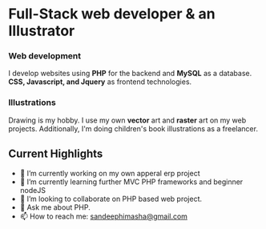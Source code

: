 #  Full-Stack  web developer & an Illustrator
### Web development
I develop websites using **PHP** for the backend and **MySQL** as a database. **CSS, Javascript, and Jquery** as frontend technologies.
### Illustrations
Drawing is my hobby. I use my own **vector** art and **raster** art on my web projects. Additionally, I'm doing children's book illustrations as a freelancer.
## Current Highlights
- 🔭 I’m currently working on my own apperal erp project
- 🌱 I’m currently learning further MVC PHP frameworks and beginner nodeJS
- 👯 I’m looking to collaborate on PHP based web project.
- 💬 Ask me about PHP.
- 📫 How to reach me: sandeephimasha@gmail.com

